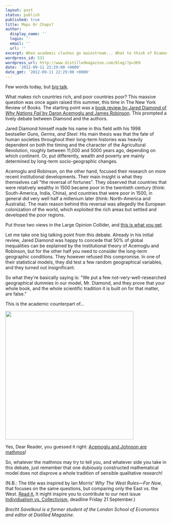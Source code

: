 ```yaml
---
layout: post
status: publish
published: true
title: Maps Or Chaps?
author:
  display_name: ''
  login: ''
  email: ''
  url: ''
excerpt: When academic clashes go mainstream... What to think of Diamond vs. Acemoglu?
wordpress_id: 531
wordpress_url: http://www.distilledmagazine.com/blog/?p=369
date: '2012-09-11 22:29:00 +0000'
date_gmt: '2012-09-11 22:29:00 +0000'
---
```

<p>Few words today, but <a href="http://distilledmagazine.com/wp-content/uploads/2012/09/watch?v=mPPLooLfEXE" target="_blank">big talk</a>.</p>
<p>What makes rich countries rich, and poor countries poor? This massive question was once again raised this summer, this time in The New York Review of Books. The starting point was a <a href="http://distilledmagazine.com/wp-content/uploads/2012/09/what-makes-countries-rich-or-poor" target="_blank">book review by Jared Diamond of <em>Why Nations Fail</em> by Daron Acemoglu and James Robinson</a>. This prompted a lively debate between Diamond and the authors.</p>
<p>Jared Diamond himself made his name in this field with his 1998 bestseller <em>Guns, Germs, and Steel</em>. His main thesis was that the fate of human societies throughout their long-term histories was heavily dependent on both the timing and the character of the Agricultural Revolution, roughly between 11,000 and 5000 years ago, depending on which continent. Or, put differently, wealth and poverty are mainly determined by long-term socio-geographic changes.</p>
<p>Acemoglu and Robinson, on the other hand, focused their research on more recent institutional developments. Their main insight is what they themselves call "the reversal of fortunes". They observed that countries that were relatively wealthy in 1500 became poor in the twentieth century (think: South-America, India, China), and countries that were poor in 1500, in general did very well half a millenium later (think: North-America and Australia). The main reason behind this reversal was allegedly the European colonization of the world, which exploited the rich areas but settled and developed the poor regions.</p>
<p>Put those two views in the Large Opinion Collider, and <a href="http://distilledmagazine.com/wp-content/uploads/2012/09/why-nations-fail" target="_blank">this is what you get</a>.</p>
<p><!--more--></p>
<p>Let me take one big talking point from this debate. Already in his initial review, Jared Diamond was happy to concede that 50% of global inequalities can be explained by the institutional theory of Acemoglu and Robinson, but for the other half you need to consider the long-term geographic conditions. They however refused this compromise. In one of their statistical models, they did test a few random geographical variables, and they turned out insignificant.</p>
<p>So what they're basically saying is: "We put a few not-very-well-researched geographical dummies in our model, Mr. Diamond, and they prove that your whole book, and the whole scientific tradition it is built on for that matter, are false."</p>
<p>This is the academic counterpart of...</p>
<p><a href="http://distilledmagazine.com/wp-content/uploads/2012/09/ComputerSays1.jpg"><img class="size-full wp-image-370 alignnone" title="ComputerSays" alt="" src="http://distilledmagazine.com/wp-content/uploads/2012/09/ComputerSays1.jpg" width="400" height="400" /></a></p>
<p>Yes, Dear Reader, you guessed it right: <a href="http://www.distilledmagazine.com/blog/?p=122" target="_blank">Acemoglu and Johnson are mathmos</a>!</p>
<p>So, whatever the mathmos may try to tell you, and whatever side you take in this debate, just remember that one dubiously constructed mathematical model does not disprove a whole tradition of sensible qualitative research!</p>
<p>(N.B.: The title was inspired by Ian Morris' <em>Why The West Rules—For Now</em>, that focuses on the same questions, but comparing only the East vs. the West. <a href="http://distilledmagazine.com/wp-content/uploads/2012/09/B004ASNG04" target="_blank">Read it.</a> It might inspire you to contribute to our next issue <a href="http://distilledmagazine.com/contribute/" target="_blank">Individualism vs. Collectivism</a>, deadline Friday 21 September.)</p>
<p><em>Brecht Savelkoul is a former student of the London School of Economics and editor at Distilled Magazine.</em></p>
